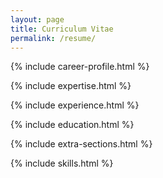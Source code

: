 ```yaml
---
layout: page
title: Curriculum Vitae
permalink: /resume/
---
```


<link rel="stylesheet" href="../css/cv.css">


{% include career-profile.html %}

{% include expertise.html %}

{% include experience.html %}

{% include education.html %}

{% include extra-sections.html %}

{% include skills.html %}
